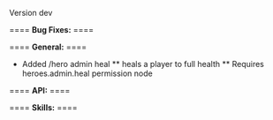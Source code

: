 Version dev

==== **Bug Fixes:** ====

==== **General:** ====

* Added /hero admin heal <playername>
** heals a player to full health
** Requires heroes.admin.heal permission node


==== **API:** ====

==== **Skills:** ====
